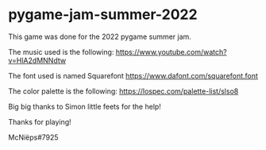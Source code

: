 # pygame-jam-summer-2022

This game was done for the 2022 pygame summer jam.

The music used is the following:
https://www.youtube.com/watch?v=HlA2dMNNdtw

The font used is named Squarefont
https://www.dafont.com/squarefont.font

The color palette is the following:
https://lospec.com/palette-list/slso8

Big big thanks to Simon little feets for the help!

Thanks for playing!


McNiëps#7925
